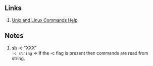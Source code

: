 ## Links ##
1. [Unix and Linux Commands Help](https://www.computerhope.com/unix.htm)
## Notes ##
1. [sh](https://www.computerhope.com/unix/ush.htm) -c "XXX"  
`-c string` =>	If the -c flag is present then commands are read from string.
